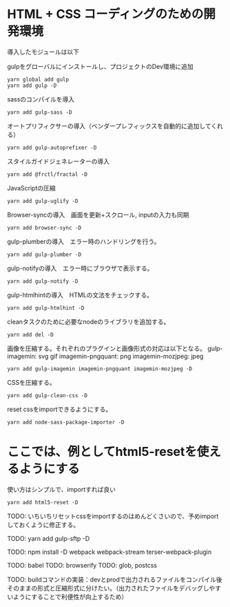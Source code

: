 # HTML + CSS コーディングのための開発環境

導入したモジュールは以下

gulpをグローバルにインストールし、プロジェクトのDev環境に追加
```
yarn global add gulp
yarn add gulp -D
```
sassのコンパイルを導入
```
yarn add gulp-sass -D
```

オートプリフィクサーの導入（ベンダープレフィックスを自動的に追加してくれる）
```
yarn add gulp-autoprefixer -D
```

スタイルガイドジェネレーターの導入
```
yarn add @frctl/fractal -D
```

JavaScriptの圧縮
```
yarn add gulp-uglify -D
```

Browser-syncの導入　画面を更新+スクロール, inputの入力も同期
```
yarn add browser-sync -D
```


gulp-plumberの導入　エラー時のハンドリングを行う。
```
yarn add gulp-plumber -D
```

gulp-notifyの導入　エラー時にブラウザで表示する。
```
yarn add gulp-notify -D
```

gulp-htmlhintの導入　HTMLの文法をチェックする。
```
yarn add gulp-htmlhint -D
```

cleanタスクのために必要なnodeのライブラリを追加する。
```
yarn add del -D
```


画像を圧縮する。それぞれのプラグインと画像形式の対応は以下となる。
gulp-imagemin: svg gif
imagemin-pngquant: png
imagemin-mozjpeg: jpeg

```
yarn add gulp-imagemin imagemin-pngquant imagemin-mozjpeg -D
```

CSSを圧縮する。
```
yarn add gulp-clean-css -D
```

reset cssをimportできるようにする。
```
yarn add node-sass-package-importer -D
```

# ここでは、例としてhtml5-resetを使えるようにする
使い方はシンプルで、importすれば良い
```
yarn add html5-reset -D
```

TODO: いちいちリセットcssをimportするのはめんどくさいので、予めimportしておくように修正する。


TODO: yarn add gulp-sftp -D

TODO: npm install -D webpack webpack-stream terser-webpack-plugin

TODO: babel
TODO: browserify
TODO: glob, postcss

TODO: buildコマンドの実装：devとprodで出力されるファイルをコンパイル後そのままの形式と圧縮形式に分けたい。（出力されたファイルをデバッグしやすいようにすることで利便性が向上するため）